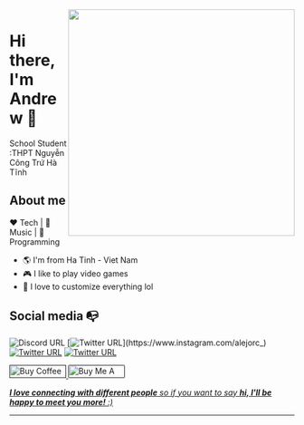 <img align="right" width="400" height="400" src="https://i.imgur.com/fhctfvD.jpeg">


# Hi there, I'm Andrew :chicken:


School Student :THPT Nguyễn Công Trứ Hà Tĩnh

## About me 

:heart: Tech | :black_heart: Music | :blue_heart: Programming

- :earth_americas: I'm from Ha Tinh - Viet Nam
- :video_game: I like to play video games
- :gem: I love to customize everything lol


## Social media :mailbox_with_no_mail:

![Discord URL](https://img.shields.io/discord/1241342977880883201?style=flat&logo=Discord&logoSize=auto&label=Join%20Community)
[![Twitter URL](https://img.shields.io/twitter/url?color=%23fb3958&label=follow&logo=instagram&logoColor=%23fb3958&style=flat-square&url=https%3A%2F%2Fwww.instagram.com%2Falejorc_)](https://www.instagram.com/alejorc_)
[![Twitter URL](https://img.shields.io/twitter/url?color=%230072b1&label=connect&logo=linkedin&logoColor=%230072b1&style=flat-square&url=https%3A%2F%2Fwww.linkedin.com%2Fin%2Falejandro-ramirez-ciceros%2F)](https://www.linkedin.com/in/alejandro-ramirez-ciceros/)
[![Twitter URL](https://img.shields.io/twitter/url?color=orange&label=follow&logo=reddit&logoColor=orange&style=flat-square&url=https%3A%2F%2Fwww.reddit.com%2Fuser%2FFatChicken277)](https://www.reddit.com/user/FatChicken277)



<p align="left">
  <a href='' target='_blank'><img height='23' width="100" src='https://cdn.ko-fi.com/cdn/kofi3.png?v=2' alt='Buy Coffee for rahuldkjain' />
  </a>
  <a href="" target="_blank"><img src="https://cdn.buymeacoffee.com/buttons/default-orange.png" alt="Buy Me A Coffee" height="23" width="100" style="border-radius:2px" />
</p>

<em><b>I love connecting with different people</b> so if you want to say <b>hi, I'll be happy to meet you more!</b> :)</em>

---
